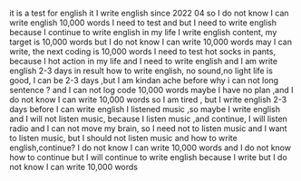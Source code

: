 it is a test for english
it I write english since 2022 04
so I do not know I can write english 10,000 words
I need to test
and but I need to write english
because I continue to write english in my life
I write english content,
my target is 10,000 words
but I do not know I can write 10,000 words
may I can write, the next coding is 10,000 words
I need to test
hot socks in pants,
because I hot action in my life
and I need to write english and I am write english 2-3 days
in result how to write english,
no sound,no light life is good,
I can be 2-3 days ,but I am kindan ache
before 
why i can not long sentence ?
and I can not log code 10,000 words
maybe I have no plan ,and I do not know I can write 10,000 words
so I am tired ,
but I write english 2-3 days
before I can write english 
I listened music ,so maybe I write english
and I will not listen music,
because I listen music ,and continue, I will listen radio
and I can not move my brain,
so I need not to listen music
and I want to listen music, but I should not listen music
and how to write english,continue?
I do not know I can write 10,000 words
and I do not know how to continue
but I will continue to write english
because I write 
but I do not know I can write 10,000 words

